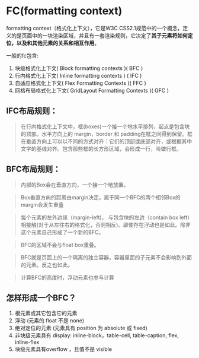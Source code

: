 # FC(formatting context)
formatting context（格式化上下文），它是W3C CSS2.1规范中的一个概念，定义的是页面中的一块渲染区域，并且有一套渲染规则，它决定了**其子元素将如何定位，以及和其他元素的关系和相互作用**。

一般的fc包含:
1.  块级格式化上下文( Block formatting contexts )( BFC )
2.  行内格式化上下文( Inline formatting contexts ) ( IFC )
3.  自适应格式化上下文( Flex Formatting Contexts )( FFC )
4.  网格布局格式化上下文( GridLayout Formatting Contexts )( GFC )

## IFC布局规则：
> 在行内格式化上下文中，框(boxes)一个接一个地水平排列，起点是包含块的顶部。水平方向上的 margin，border 和 padding在框之间得到保留。框在垂直方向上可以以不同的方式对齐：它们的顶部或底部对齐，或根据其中文字的基线对齐。包含那些框的长方形区域，会形成一行，叫做行框。
## BFC布局规则：
> 内部的Box会在垂直方向，一个接一个地放置。

> Box垂直方向的距离由margin决定。属于同一个BFC的两个相邻Box的margin会发生重叠

> 每个元素的左外边缘（margin-left)， 与包含块的左边（contain box left）相接触(对于从左往右的格式化，否则相反)。即使存在浮动也是如此。除非这个元素自己形成了一个新的BFC。

> BFC的区域不会与float box重叠。

> BFC就是页面上的一个隔离的独立容器，容器里面的子元素不会影响到外面的元素。反之也如此。

> 计算BFC的高度时，浮动元素也参与计算

## 怎样形成一个BFC？
1. 根元素或其它包含它的元素
2. 浮动 (元素的 float 不是 none)
3. 绝对定位的元素 (元素具有 position 为 absolute 或 fixed)
4. 非块级元素具有 display: inline-block，table-cell, table-caption, flex, inline-flex
5. 块级元素具有overflow ，且值不是 visible

